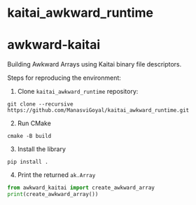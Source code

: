 # kaitai_awkward_runtime

# awkward-kaitai
Building Awkward Arrays using Kaitai binary file descriptors.

Steps for reproducing the environment:

1. Clone `kaitai_awkward_runtime` repository:
```
git clone --recursive https://github.com/ManasviGoyal/kaitai_awkward_runtime.git
```

2. Run CMake
```
cmake -B build
```

3. Install the library
```
pip install .
```

4. Print the returned `ak.Array`
```python
from awkward_kaitai import create_awkward_array
print(create_awkward_array())
```